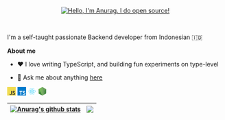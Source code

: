 <p align="center"><a href="https://jagadrenata.github.io"><img width="80%" alt="Hello, I'm Anurag. I do open source!" src="https://encrypted-tbn0.gstatic.com/images?q=tbn:ANd9GcRVffJVJZwAGELUsZ_PIIjyQusDekrpfnMdiv-0lIFg66iAsw2tXxRC4DLD&s=10" /></a></p>

<br />

I'm a self-taught passionate Backend developer from Indonesian 🇮🇩

**About me**

- ❤️ I love writing TypeScript, and building fun experiments on type-level

- 💬 Ask me about anything [here](https://github.com/jagadrenata/jagadrenata/issues)

<code><img height="20" alt="javascript" src="https://raw.githubusercontent.com/github/explore/80688e429a7d4ef2fca1e82350fe8e3517d3494d/topics/javascript/javascript.png"></code>
<code><img height="20" alt="typescript" src="https://raw.githubusercontent.com/github/explore/80688e429a7d4ef2fca1e82350fe8e3517d3494d/topics/typescript/typescript.png"></code>
<code><img height="20" alt="react" src="https://raw.githubusercontent.com/github/explore/80688e429a7d4ef2fca1e82350fe8e3517d3494d/topics/react/react.png"></code>
<code><img height="20" alt="nodejs" src="https://raw.githubusercontent.com/github/explore/80688e429a7d4ef2fca1e82350fe8e3517d3494d/topics/nodejs/nodejs.png"></code>    


| <a href="https://github.com/jagadrenata/github-readme-stats"><img align="center" src="https://github-readme-stats.vercel.app/api?username=jagadrenata&show_icons=true&include_all_commits=true&theme=buefy&hide_border=true" alt="Anurag's github stats" /></a> | <a href="https://github.com/jagadrenata/github-readme-stats"><img align="center" src="https://github-readme-stats.vercel.app/api/top-langs/?username=jagadrenata&layout=compact&theme=buefy&hide_border=true" /></a> |
| ------------- | ------------- |
